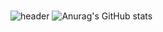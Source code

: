 #
![header](https://capsule-render.vercel.app/api?type=soft&color=gradient&customColorList=30&text=%20do-huni%20&height=150&fontSize=80&desc=FE/BE/NLP&descAlignY=80)
![Anurag's GitHub stats](https://github-readme-stats.vercel.app/api?username=do-huni&show_icons=true&theme=radical)
